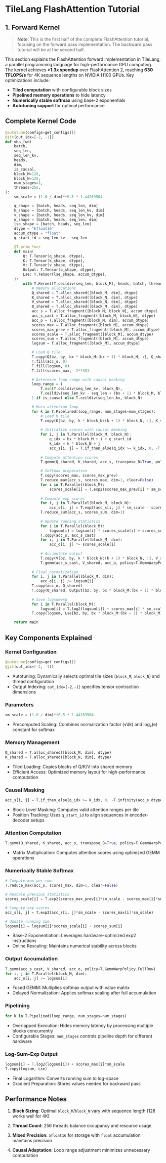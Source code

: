 # TileLang FlashAttention Tutorial

## 1. Forward Kernel
> **Note**: This is the first half of the complete FlashAttention tutorial, focusing on the forward pass implementation. The backward pass tutorial will be at the second half.

This section explains the FlashAttention forward implementation in TileLang, a parallel programming language for high-performance GPU computing. The kernel achieves **>1.3x speedup** over FlashAttention 2, reaching **630 TFLOPS/s** for 4K sequence lengths on NVIDIA H100 GPUs. Key optimizations include:
- **Tiled computation** with configurable block sizes
- **Pipelined memory operations** to hide latency
- **Numerically stable softmax** using base-2 exponentials
- **Autotuning support** for optimal performance

## Complete Kernel Code
```python
@autotune(configs=get_configs())
@jit(out_idx=[-2, -1])
def mha_fwd(
    batch,
    seq_len,
    seq_len_kv,
    heads,
    dim,
    is_causal,
    block_M=128,
    block_N=128,
    num_stages=1,
    threads=256,
):
    sm_scale = (1.0 / dim)**0.5 * 1.44269504

    q_shape = [batch, heads, seq_len, dim]
    k_shape = [batch, heads, seq_len_kv, dim]
    v_shape = [batch, heads, seq_len_kv, dim]
    o_shape = [batch, heads, seq_len, dim]
    lse_shape = [batch, heads, seq_len]
    dtype = "bfloat16"
    accum_dtype = "float"
    q_start_id = seq_len_kv - seq_len

    @T.prim_func
    def main(
        Q: T.Tensor(q_shape, dtype),
        K: T.Tensor(k_shape, dtype),
        V: T.Tensor(v_shape, dtype),
        Output: T.Tensor(o_shape, dtype),
        Lse: T.Tensor(lse_shape, accum_dtype),
    ):
        with T.Kernel(T.ceildiv(seq_len, block_M), heads, batch, threads=threads) as (bx, by, bz):
            # Memory allocations
            Q_shared = T.alloc_shared([block_M, dim], dtype)
            K_shared = T.alloc_shared([block_N, dim], dtype)
            V_shared = T.alloc_shared([block_N, dim], dtype)
            O_shared = T.alloc_shared([block_M, dim], dtype)
            acc_s = T.alloc_fragment([block_M, block_N], accum_dtype)
            acc_s_cast = T.alloc_fragment([block_M, block_N], dtype)
            acc_o = T.alloc_fragment([block_M, dim], accum_dtype)
            scores_max = T.alloc_fragment([block_M], accum_dtype)
            scores_max_prev = T.alloc_fragment([block_M], accum_dtype)
            scores_scale = T.alloc_fragment([block_M], accum_dtype)
            scores_sum = T.alloc_fragment([block_M], accum_dtype)
            logsum = T.alloc_fragment([block_M], accum_dtype)

            # Load Q tile
            T.copy(Q[bz, by, bx * block_M:(bx + 1) * block_M, :], Q_shared)
            T.fill(acc_o, 0)
            T.fill(logsum, 0)
            T.fill(scores_max, -2**30)

            # Determine loop range with causal masking
            loop_range = (
                T.min(T.ceildiv(seq_len_kv, block_N),
                T.ceildiv(seq_len_kv - seq_len + (bx + 1) * block_M, block_N)
            ) if is_causal else T.ceildiv(seq_len_kv, block_N)

            # Main attention loop
            for k in T.Pipelined(loop_range, num_stages=num_stages):
                # Load K tile
                T.copy(K[bz, by, k * block_N:(k + 1) * block_N, :], K_shared)
                
                # Initialize scores with causal masking
                for i, j in T.Parallel(block_M, block_N):
                    q_idx = bx * block_M + i + q_start_id
                    k_idx = k * block_N + j
                    acc_s[i, j] = T.if_then_else(q_idx >= k_idx, 0, -T.infinity(acc_s.dtype))
                
                # Compute attention scores
                T.gemm(Q_shared, K_shared, acc_s, transpose_B=True, policy=T.GemmWarpPolicy.FullRow)

                # Softmax preparation
                T.copy(scores_max, scores_max_prev)
                T.reduce_max(acc_s, scores_max, dim=1, clear=False)
                for i in T.Parallel(block_M):
                    scores_scale[i] = T.exp2(scores_max_prev[i] * sm_scale - scores_max[i] * sm_scale)
                
                # Compute exp scores
                for i, j in T.Parallel(block_M, block_N):
                    acc_s[i, j] = T.exp2(acc_s[i, j] * sm_scale - scores_max[i] * sm_scale)
                T.reduce_sum(acc_s, scores_sum, dim=1)
                
                # Update running statistics
                for i in T.Parallel(block_M):
                    logsum[i] = logsum[i] * scores_scale[i] + scores_sum[i]
                T.copy(acc_s, acc_s_cast)
                for i, j in T.Parallel(block_M, dim):
                    acc_o[i, j] *= scores_scale[i]
                
                # Accumulate output
                T.copy(V[bz, by, k * block_N:(k + 1) * block_N, :], V_shared)
                T.gemm(acc_s_cast, V_shared, acc_o, policy=T.GemmWarpPolicy.FullRow)
            
            # Final normalization
            for i, j in T.Parallel(block_M, dim):
                acc_o[i, j] /= logsum[i]
            T.copy(acc_o, O_shared)
            T.copy(O_shared, Output[bz, by, bx * block_M:(bx + 1) * block_M, :])
            
            # Save logsumexp
            for i in T.Parallel(block_M):
                logsum[i] = T.log2(logsum[i]) + scores_max[i] * sm_scale
            T.copy(logsum, Lse[bz, by, bx * block_M:(bx + 1) * block_M])

    return main
```

## Key Components Explained

### Kernel Configuration

```python
@autotune(configs=get_configs())
@jit(out_idx=[-2, -1])
```

- Autotuning: Dynamically selects optimal tile sizes (`block_M`, `block_N`) and thread configuration
- Output Indexing: `out_idx=[-2,-1]` specifies tensor contraction dimensions

### Parameters

```python
sm_scale = (1.0 / dim)**0.5 * 1.44269504
```

- Precomputed Scaling: Combines normalization factor (√dk) and log₂(e) constant for softmax

### Memory Management

```python
Q_shared = T.alloc_shared([block_M, dim], dtype)
K_shared = T.alloc_shared([block_N, dim], dtype)
```

- Tiled Loading: Copies blocks of Q/K/V into shared memory
- Efficient Access: Optimized memory layout for high-performance computation

### Causal Masking

```python
acc_s[i, j] = T.if_then_else(q_idx >= k_idx, 0, -T.infinity(acc_s.dtype))
```

- Block-Level Masking: Computes valid attention ranges per tile
- Position Tracking: Uses `q_start_id` to align sequences in encoder-decoder setups

### Attention Computation

```python
T.gemm(Q_shared, K_shared, acc_s, transpose_B=True, policy=T.GemmWarpPolicy.FullRow)
```

- Matrix Multiplication: Computes attention scores using optimized GEMM operations

### Numerically Stable Softmax

```python
# Compute max per row
T.reduce_max(acc_s, scores_max, dim=1, clear=False)

# Rescale previous statistics
scores_scale[i] = T.exp2(scores_max_prev[i]*sm_scale - scores_max[i]*sm_scale)

# Compute exp scores
acc_s[i, j] = T.exp2(acc_s[i, j]*sm_scale - scores_max[i]*sm_scale)

# Update running sum
logsum[i] = logsum[i]*scores_scale[i] + scores_sum[i]
```

- Base-2 Exponentiation: Leverages hardware-optimized exp2 instructions
- Online Rescaling: Maintains numerical stability across blocks

### Output Accumulation

```python
T.gemm(acc_s_cast, V_shared, acc_o, policy=T.GemmWarpPolicy.FullRow)
for i, j in T.Parallel(block_M, dim):
    acc_o[i, j] /= logsum[i]
```

- Fused GEMM: Multiplies softmax output with value matrix
- Delayed Normalization: Applies softmax scaling after full accumulation

### Pipelining

```python
for k in T.Pipelined(loop_range, num_stages=num_stages)
```

- Overlapped Execution: Hides memory latency by processing multiple blocks concurrently
- Configurable Stages: `num_stages` controls pipeline depth for different hardware

### Log-Sum-Exp Output

```python
logsum[i] = T.log2(logsum[i]) + scores_max[i]*sm_scale
T.copy(logsum, Lse)
```

- Final Logarithm: Converts running sum to log-space
- Gradient Preparation: Stores values needed for backward pass

## Performance Notes

1. **Block Sizing**: Optimal `block_M`/`block_N` vary with sequence length (128 works well for 4K)

2. **Thread Count**: 256 threads balance occupancy and resource usage

3. **Mixed Precision**: `bfloat16` for storage with `float` accumulation maintains precision

4. **Causal Adaptation**: Loop range adjustment minimizes unnecessary computation
